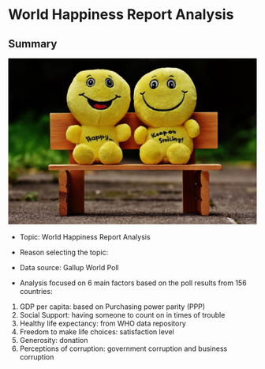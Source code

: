 # World Happiness Report Analysis

## Summary

![](https://github.com/vyu821/world-happiness-analysis/blob/emma-1/Happy%20image.jpeg)

* Topic: World Happiness Report Analysis 

* Reason selecting the topic:
* Data source: Gallup World Poll
* Analysis focused on 6 main factors based on the poll results from 156 countries:
1.	GDP per capita: based on Purchasing power parity (PPP) 
2.	Social Support: having someone to count on in times of trouble
3.	Healthy life expectancy: from WHO data repository
4.	Freedom to make life choices: satisfaction level
5.	Generosity: donation
6.	Perceptions of corruption: government corruption and business corruption
